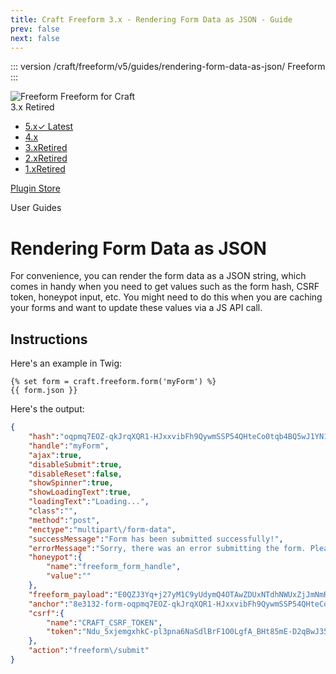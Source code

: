 ```yaml
---
title: Craft Freeform 3.x - Rendering Form Data as JSON - Guide
prev: false
next: false
---
```


<meta property="og:image" content="https://docs.solspace.com/extras/social/craft/freeform/freeform.png" />

::: version /craft/freeform/v5/guides/rendering-form-data-as-json/
Freeform
:::

<div id="pr-heading">
    <img src="https://docs.solspace.com/extras/icons/products/freeform-icon.png" alt="Freeform" class="pr-image">
    <span class="pr-name">Freeform</span>
    <span class="pr-category">for Craft</span>
    <div class="pr-v-wrapper">
        <div class="pr-v">
            <span class="pr-v-v">3.x</span>
            <span class="pr-v-type pr-retired">Retired</span>
            <span class="pr-v-arrow arrow down"></span>
        </div>
        <ul class="pr-v-list">
            <li><a href="/craft/freeform/v5/">5.x<span class="pr-v-type pr-latest">✓ Latest</span></a></li>
            <li><a href="/craft/freeform/v4/">4.x</a></li>
            <li><a href="/craft/freeform/v3/">3.x<span class="pr-v-type pr-retired">Retired</span></a></li>
            <li><a href="/craft/freeform/v2/">2.x<span class="pr-v-type pr-retired">Retired</span></a></li>
            <li><a href="/craft/freeform/v1/">1.x<span class="pr-v-type pr-retired">Retired</span></a></li>
        </ul>
    </div>
    <div class="pr-buy">
        <a href="https://plugins.craftcms.com/freeform" class="button button-blue"><span class="external-url">Plugin Store</span></a>
    </div>
</div>

<span class="page-section">User Guides</span>

# Rendering Form Data as JSON

For convenience, you can render the form data as a JSON string, which comes in handy when you need to get values such as the form hash, CSRF token, honeypot input, etc. You might need to do this when you are caching your forms and want to update these values via a JS API call.

<div class="content-block">

## Instructions

Here's an example in Twig:

```twig
{% set form = craft.freeform.form('myForm') %}
{{ form.json }}
```

Here's the output:

``` json
{
    "hash":"oqpmq7EOZ-qkJrqXQR1-HJxxvibFh9QywmSSP54QHteCo0tqb4BQ5wJ1YN1E",
    "handle":"myForm",
    "ajax":true,
    "disableSubmit":true,
    "disableReset":false,
    "showSpinner":true,
    "showLoadingText":true,
    "loadingText":"Loading...",
    "class":"",
    "method":"post",
    "enctype":"multipart\/form-data",
    "successMessage":"Form has been submitted successfully!",
    "errorMessage":"Sorry, there was an error submitting the form. Please try again.",
    "honeypot":{
        "name":"freeform_form_handle",
        "value":""
    },
    "freeform_payload":"E0QZJ3Yq+j27yM1C9yUdymQ4OTAwZDUxNTdhNWUxZjJmNmRiZDUzOTZjODI4ZjMwODhjYzE4OWJmOTJkYWM2OTg0ZmQ2ZWYwZTA0ZjU5NjcZ\/uhuhfrLZt\/3n\/SNp2+GTQ7P5ngUQvd3I08vjwcQQKnlaWBhvI86XNAu7WrE8SNhx45cNUYdfAwHZujwNJ7x0swTsF8+sBExqRIamNOZCf4NkpiF0zrZJyhml0NcXyc761B0fABI+opRKTBDFwfCDtXaOV+rKp7pRPCfD\/nismR4aBvL+NDUa93qPnhnAgN6hTnryvIP\/cgoleJNdr3wRKxc6JalXahbIZaGiyJ0pXqzOpOHtuZy+rAzNdq4cI4LoAmFtKilOPF\/71Dv2y\/xJhhH9iwj+mVxxLLxYTN2VtdL6EnVn3oY5Sol5KhQM+nzVuLmYHJrl\/1aMpphYCckYx2N9qYv5vCeRWugIDl+peVMFHPraahwu7d+Z13LvIs=",
    "anchor":"8e3132-form-oqpmq7EOZ-qkJrqXQR1-HJxxvibFh9QywmSSP54QHteCo0tqb4BQ5wJ1YN1E",
    "csrf":{
        "name":"CRAFT_CSRF_TOKEN",
        "token":"Ndu_5xjemgxhkC-pl3pna6NaSdlBrF1O0LgfA_BHt85mE-D2qBwJ35FM4h2EGFiGHUDsNzAST2L5Xx8wVnUlR4Icl-CFhciXqRPad-WmMQiM1CANpuXc5bVPKMvVk_iCcLhNoLCuCA8vVECxGbtF-ECj2N5Dp06S74UvUuv66zyOfgr5lWGdcEzU-q1yKoe66kGQYzdjwPWbMAQ4QHoDE31jGQF4LV-d6Sv1X1hML5T9lbs2rLI_CEflTkMEUw7gjN9bsHoY7uniIYI4d234jUaQia9PhqpcMadLnLoVNzzhHDGqEMptBZv3LUa_P937JSaVs89YRu7tKYQktnpstHx43VYJJC1RwDsnAW9FEX-zfqTWtLf48Zp16UOBw1dtuuJGbJLS5dDRLhv85PWeukCILJGEzzpuGicLh1HsHcgQ8--6doohwrjHaSqYq40MxTVFy9Au5Rp5l8_YN03D9ds9oR8TUbnRqgMgASpINVgvGU9XLno05bAagSoeKEbHmM32Bv7cVG8Sgn07cztfpe-SdcYfctyo21jFVxgPr94="
    },
    "action":"freeform\/submit"
}
```

</div>
